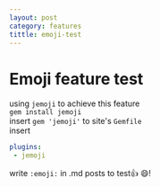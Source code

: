 ```yaml
---
layout: post
category: features
tittle: emoji-test
---
```


# Emoji feature test

using `jemoji` to achieve this feature  
`gem install jemoji`  
insert `gem 'jemoji'` to site's `Gemfile`  
insert  

``` YAML
plugins: 
 - jemoji
```

write `:emoji:` in .md posts to test:+1: :smile:!
